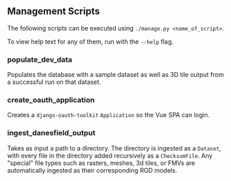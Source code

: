## Management Scripts

The following scripts can be executed using `./manage.py <name_of_script>`.

To view help text for any of them, run with the `--help` flag.


### populate_dev_data

Populates the database with a sample dataset as well as 3D tile output from a successful run on that dataset.


### create_oauth_application

Creates a `django-oauth-toolkit` `Application` so the Vue SPA can login.


### ingest_danesfield_output

Takes as input a path to a directory. The directory is ingested as a `Dataset`, with every file in the directory
added recursively as a `ChecksumFile`. Any "special" file types such as rasters, meshes, 3d tiles, or FMVs are
automatically ingested as their corresponding RGD models.
